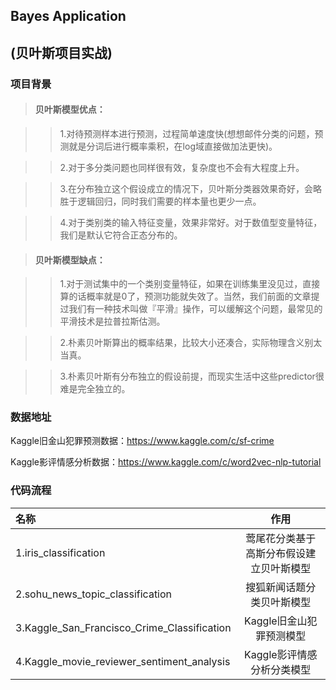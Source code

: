 ## Bayes Application
## (贝叶斯项目实战)

### 项目背景
>  #### 贝叶斯模型优点：

>> 1.对待预测样本进行预测，过程简单速度快(想想邮件分类的问题，预测就是分词后进行概率乘积，在log域直接做加法更快)。

>> 2.对于多分类问题也同样很有效，复杂度也不会有大程度上升。

>> 3.在分布独立这个假设成立的情况下，贝叶斯分类器效果奇好，会略胜于逻辑回归，同时我们需要的样本量也更少一点。

>> 4.对于类别类的输入特征变量，效果非常好。对于数值型变量特征，我们是默认它符合正态分布的。

> #### 贝叶斯模型缺点：

>> 1.对于测试集中的一个类别变量特征，如果在训练集里没见过，直接算的话概率就是0了，预测功能就失效了。当然，我们前面的文章提过我们有一种技术叫做『平滑』操作，可以缓解这个问题，最常见的平滑技术是拉普拉斯估测。

>> 2.朴素贝叶斯算出的概率结果，比较大小还凑合，实际物理含义别太当真。

>> 3.朴素贝叶斯有分布独立的假设前提，而现实生活中这些predictor很难是完全独立的。

### 数据地址

Kaggle旧金山犯罪预测数据：https://www.kaggle.com/c/sf-crime

Kaggle影评情感分析数据：https://www.kaggle.com/c/word2vec-nlp-tutorial

### 代码流程
|名称|作用|
|:-------------|:-------------:|
|1.iris_classification|莺尾花分类基于高斯分布假设建立贝叶斯模型|
|2.sohu_news_topic_classification|搜狐新闻话题分类贝叶斯模型|
|3.Kaggle_San_Francisco_Crime_Classification|Kaggle旧金山犯罪预测模型|
|4.Kaggle_movie_reviewer_sentiment_analysis|Kaggle影评情感分析分类模型|
